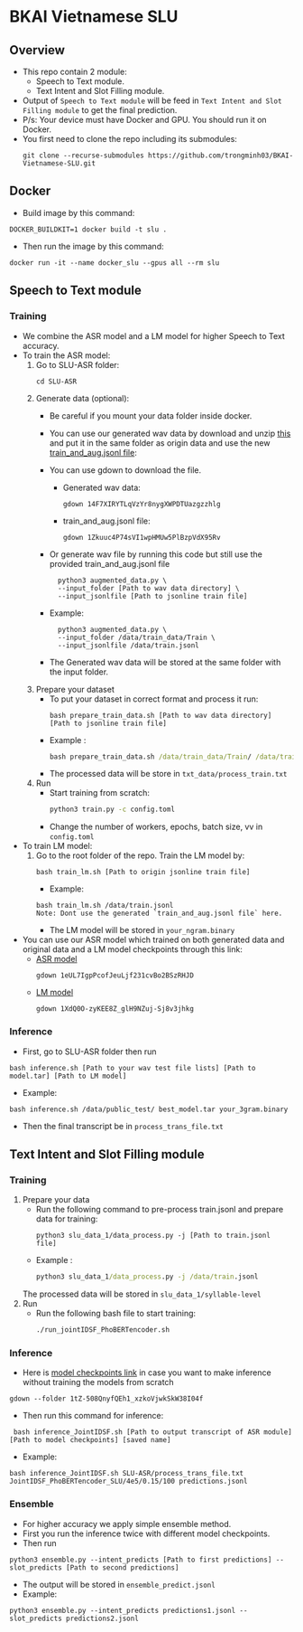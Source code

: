 # BKAI Vietnamese SLU
## Overview
- This repo contain 2 module:
     - Speech to Text module.
     - Text Intent and Slot Filling module.
- Output of `Speech to Text module` will be feed in `Text Intent and Slot Filling module` to get the final prediction.
- P/s: Your device must have Docker and GPU. You should run it on Docker.
- You first need to clone the repo including its submodules:
    ```
    git clone --recurse-submodules https://github.com/trongminh03/BKAI-Vietnamese-SLU.git
    ```
## Docker
- Build image by this command:
```
DOCKER_BUILDKIT=1 docker build -t slu .
```
- Then run the image by this command:
```
docker run -it --name docker_slu --gpus all --rm slu
```
## Speech to Text module
### Training
- We combine the ASR model and a LM model for higher Speech to Text accuracy.
- To train the ASR model:
    1. Go to SLU-ASR folder:
        ```
        cd SLU-ASR
        ```
    2. Generate data (optional):
        - Be careful if you mount your data folder inside docker. 
        - You can use our generated wav data by download and unzip [this](https://drive.google.com/file/d/14F7XIRYTLqVzYr8nygXWPDTUazgzzhlg/view?usp=drive_link) and put it in the same folder as origin data and use the new [train_and_aug.jsonl file](https://drive.google.com/file/d/1Zkuuc4P74sVI1wpHMUw5PlBzpVdX95Rv/view?usp=sharing):
        - You can use gdown to download the file.
            - Generated wav data: 
                ```
                gdown 14F7XIRYTLqVzYr8nygXWPDTUazgzzhlg
                ```
            - train_and_aug.jsonl file: 
                ```
                gdown 1Zkuuc4P74sVI1wpHMUw5PlBzpVdX95Rv
                ```
        - Or generate wav file by running this code but still use the provided train_and_aug.jsonl file

                
                python3 augmented_data.py \
                --input_folder [Path to wav data directory] \
                --input_jsonlfile [Path to jsonline train file] 
        - Example:
                
                python3 augmented_data.py \
                --input_folder /data/train_data/Train \
                --input_jsonlfile /data/train.jsonl
        - The Generated wav data will be stored at the same folder with the input folder.
    3. Prepare your dataset
        - To put your dataset in correct format and process it run: 
            ```
            bash prepare_train_data.sh [Path to wav data directory] [Path to jsonline train file]
            ```
        - Example :
            ```cmd
            bash prepare_train_data.sh /data/train_data/Train/ /data/train.jsonl
            ```
        - The processed data will be store in `txt_data/process_train.txt`
    4. Run
        - Start training from scratch:
            ```cmd
            python3 train.py -c config.toml
            ```
        - Change the number of workers, epochs, batch size, vv in `config.toml`
- To train LM model: 
    1. Go to the root folder of the repo. Train the LM model by:
        ```
        bash train_lm.sh [Path to origin jsonline train file]
        ```
        - Example:
        ```
        bash train_lm.sh /data/train.jsonl
        Note: Dont use the generated `train_and_aug.jsonl file` here.
        ```
        - The LM model will be stored in `your_ngram.binary`
- You can use our ASR model which trained on both generated data and original data and a LM model checkpoints through this link:
    - [ASR model](https://drive.google.com/file/d/1eUL7IgpPcofJeuLjf231cvBo2BSzRHJD/view?usp=sharing)
        ```
        gdown 1eUL7IgpPcofJeuLjf231cvBo2BSzRHJD
        ```
    - [LM model](https://drive.google.com/file/d/1XdQ0O-zyKEE8Z_glH9NZuj-Sj8v3jhkg/view?usp=drive_link)
        ```
        gdown 1XdQ0O-zyKEE8Z_glH9NZuj-Sj8v3jhkg
        ```
### Inference
- First, go to SLU-ASR folder then run
```
bash inference.sh [Path to your wav test file lists] [Path to model.tar] [Path to LM model]
```
    
- Example:
```
bash inference.sh /data/public_test/ best_model.tar your_3gram.binary
```
- Then the final transcript be in `process_trans_file.txt`
## Text Intent and Slot Filling module
### Training 
1. Prepare your data
    - Run the following command to pre-process train.jsonl and prepare data for training:
        ```
        python3 slu_data_1/data_process.py -j [Path to train.jsonl file]
        ```
    - Example :
        ```cmd
        python3 slu_data_1/data_process.py -j /data/train.jsonl
        ```
    The processed data will be stored in `slu_data_1/syllable-level`
2. Run 
    - Run the following bash file to start training: 
        ```cmd
        ./run_jointIDSF_PhoBERTencoder.sh
        ```
### Inference
- Here is [model checkpoints link](https://drive.google.com/drive/folders/1tZ-508QnyfQEh1_xzkoVjwkSkW38I04f?usp=drive_link) in case you want to make inference without training the models from scratch
```
gdown --folder 1tZ-508QnyfQEh1_xzkoVjwkSkW38I04f
```
- Then run this command for inference:
```
 bash inference_JointIDSF.sh [Path to output transcript of ASR module] [Path to model checkpoints] [saved name]
```
- Example:
```
bash inference_JointIDSF.sh SLU-ASR/process_trans_file.txt JointIDSF_PhoBERTencoder_SLU/4e5/0.15/100 predictions.jsonl 
```

### Ensemble
- For higher accuracy we apply simple ensemble method.
- First you run the inference twice with different model checkpoints.
- Then run
```
python3 ensemble.py --intent_predicts [Path to first predictions] --slot_predicts [Path to second predictions] 
```
- The output will be stored in `ensemble_predict.jsonl`
- Example:
```
python3 ensemble.py --intent_predicts predictions1.jsonl --slot_predicts predictions2.jsonl
```